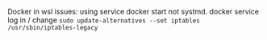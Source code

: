 Docker in wsl issues:
using service docker start not systmd.
docker service log in /
change ``sudo update-alternatives --set iptables /usr/sbin/iptables-legacy``
